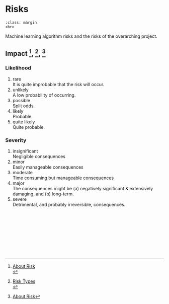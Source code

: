 <br>

# Risks

```{admonition} In Progress
:class: margin
<br>
```

Machine learning algorithm risks and the risks of the overarching project.

## Impact [^about], [^types], [^examples]

### Likelihood

<ol>
  <li>rare<br>It is quite improbable that the risk will occur.</li>
  <li>unlikely<br>A low probability of occurring.</li>
  <li>possible<br>Split odds.</li>
  <li>likely<br>Probable.</li>
  <li>quite likely<br>Quite probable.</li>
</ol>

### Severity

<ol>
  <li>insignificant<br>Negligible consequences</li>
  <li>minor<br>Easily manageable consequences</li>
  <li>moderate<br>Time consuming but manageable consequences</li>
  <li>major<br>The consequences might be (a) negatively significant & extensively damaging, and (b) long-term.</li>
  <li>severe<br>Detrimental, and probably irreversible, consequences.</li>
</ol>

<br>
<br>
<br>
<br>

<br>
<br>
<br>
<br>

[^about]: <a href="https://asana.com/resources/project-risks" target="_blank">About Risk</a></span><br>
[^types]: <a href="https://www.smartsheet.com/content/project-risk-types" target="_blank">Risk Types</a></span><br>
[^examples]: <a href="https://technologyadvice.com/blog/project-management/project-risks-examples/" target="_blank">About Risk</a></span>
